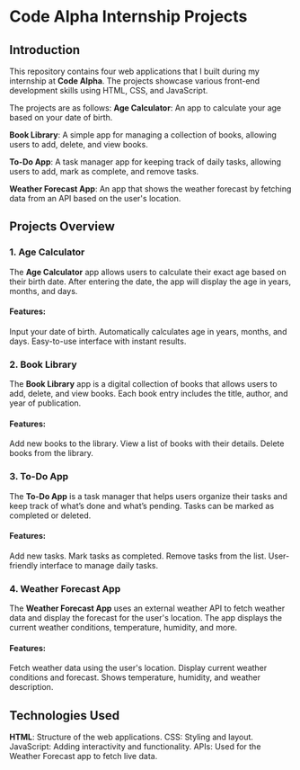 # Code Alpha Internship Projects

## Introduction
This repository contains four web applications that I built during my internship at **Code Alpha**. The projects showcase various front-end development skills using HTML, CSS, and JavaScript.

The projects are as follows:
  **Age Calculator**: An app to calculate your age based on your date of birth.
  
  **Book Library**: A simple app for managing a collection of books, allowing users to add, delete, and view books.
  
  **To-Do App**: A task manager app for keeping track of daily tasks, allowing users to add, mark as complete, and remove tasks.
  
  **Weather Forecast App**: An app that shows the weather forecast by fetching data from an API based on the user's location.

## Projects Overview

### 1. Age Calculator
The **Age Calculator** app allows users to calculate their exact age based on their birth date. After entering the date, the app will display the age in years, months, and days.

#### Features:
Input your date of birth.
Automatically calculates age in years, months, and days.
Easy-to-use interface with instant results.


### 2. Book Library
The **Book Library** app is a digital collection of books that allows users to add, delete, and view books. Each book entry includes the title, author, and year of publication.

#### Features:
  Add new books to the library.
 View a list of books with their details.
 Delete books from the library.

### 3. To-Do App
The **To-Do App** is a task manager that helps users organize their tasks and keep track of what’s done and what’s pending. Tasks can be marked as completed or deleted.

#### Features:
Add new tasks.
  Mark tasks as completed.
  Remove tasks from the list.
  User-friendly interface to manage daily tasks.

### 4. Weather Forecast App
The **Weather Forecast App** uses an external weather API to fetch weather data and display the forecast for the user's location. The app displays the current weather conditions, temperature, humidity, and more.

#### Features:
  Fetch weather data using the user's location.
  Display current weather conditions and forecast.
  Shows temperature, humidity, and weather description.

## Technologies Used
**HTML**: Structure of the web applications.
CSS: Styling and layout.
JavaScript: Adding interactivity and functionality.
APIs: Used for the Weather Forecast app to fetch live data.
